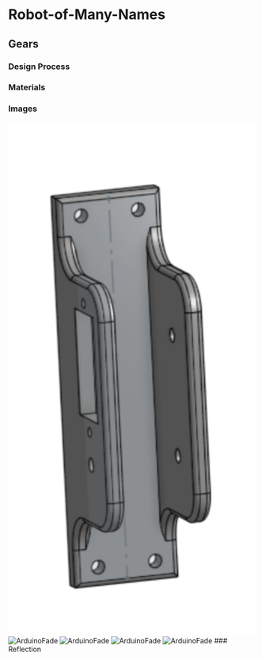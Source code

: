 # Robot-of-Many-Names
## Gears
### Design Process
### Materials
### Images
<img src="GearBox.png" alt="GearBox" style="width:500px;">
<img src="https://user-images.githubusercontent.com/71402927/138531417-f8b4969d-a458-4996-8734-257fb2203e53.png" alt="ArduinoFade" style="width:500px;">
<img src="https://user-images.githubusercontent.com/71402927/138531417-f8b4969d-a458-4996-8734-257fb2203e53.png" alt="ArduinoFade" style="width:500px;">
<img src="https://user-images.githubusercontent.com/71402927/138531417-f8b4969d-a458-4996-8734-257fb2203e53.png" alt="ArduinoFade" style="width:500px;">
<img src="https://user-images.githubusercontent.com/71402927/138531417-f8b4969d-a458-4996-8734-257fb2203e53.png" alt="ArduinoFade" style="width:500px;">
### Reflection
